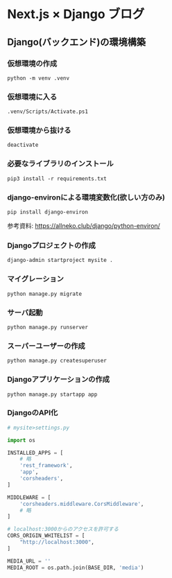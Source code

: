 # Next.js × Django ブログ

## Django(バックエンド)の環境構築

### 仮想環境の作成
```
python -m venv .venv
```

### 仮想環境に入る
```
.venv/Scripts/Activate.ps1
```

### 仮想環境から抜ける
```
deactivate
```

### 必要なライブラリのインストール
```
pip3 install -r requirements.txt
```

### django-environによる環境変数化(欲しい方のみ)
```
pip install django-environ
```

参考資料: https://allneko.club/django/python-environ/

### Djangoプロジェクトの作成
```
django-admin startproject mysite .
```

### マイグレーション
```
python manage.py migrate
```

### サーバ起動
```
python manage.py runserver
```

### スーパーユーザーの作成
```
python manage.py createsuperuser
```

### Djangoアプリケーションの作成
```
python manage.py startapp app
```

### DjangoのAPI化
```py
# mysite>settings.py

import os

INSTALLED_APPS = [
    # 略
    'rest_framework',
    'app',
    'corsheaders',
]

MIDDLEWARE = [
    'corsheaders.middleware.CorsMiddleware',
    # 略
]

# localhost:3000からのアクセスを許可する
CORS_ORIGIN_WHITELIST = [
    "http://localhost:3000",
]

MEDIA_URL = ''
MEDIA_ROOT = os.path.join(BASE_DIR, 'media')

```

